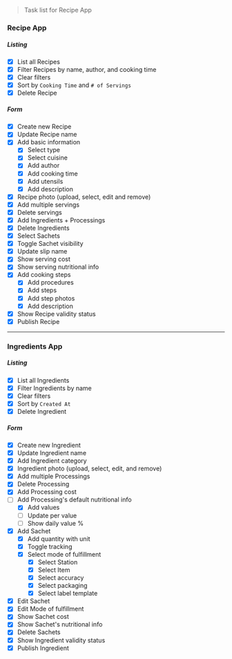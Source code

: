 > Task list for Recipe App

### Recipe App

##### Listing

-  [x] List all Recipes
-  [x] Filter Recipes by name, author, and cooking time
-  [x] Clear filters
-  [x] Sort by `Cooking Time` and `# of Servings`
-  [x] Delete Recipe

##### Form

-  [x] Create new Recipe
-  [x] Update Recipe name
-  [x] Add basic information
   -  [x] Select type
   -  [x] Select cuisine
   -  [x] Add author
   -  [x] Add cooking time
   -  [x] Add utensils
   -  [x] Add description
-  [x] Recipe photo (upload, select, edit and remove)
-  [x] Add multiple servings
-  [x] Delete servings
-  [x] Add Ingredients + Processings
-  [x] Delete Ingredients
-  [x] Select Sachets
-  [x] Toggle Sachet visibility
-  [x] Update slip name
-  [x] Show serving cost
-  [x] Show serving nutritional info
-  [x] Add cooking steps
   -  [x] Add procedures
   -  [x] Add steps
   -  [x] Add step photos
   -  [x] Add description
-  [x] Show Recipe validity status
-  [x] Publish Recipe

---

### Ingredients App

##### Listing

-  [x] List all Ingredients
-  [x] Filter Ingredients by name
-  [x] Clear filters
-  [x] Sort by `Created At`
-  [x] Delete Ingredient

##### Form

-  [x] Create new Ingredient
-  [x] Update Ingredient name
-  [x] Add Ingredient category
-  [x] Ingredient photo (upload, select, edit, and remove)
-  [x] Add multiple Processings
-  [x] Delete Processing
-  [x] Add Processing cost
-  [ ] Add Processing's default nutritional info
   -  [x] Add values
   -  [ ] Update per value
   -  [ ] Show daily value %
-  [x] Add Sachet
   -  [x] Add quantity with unit
   -  [x] Toggle tracking
   -  [x] Select mode of fulfillment
      -  [x] Select Station
      -  [x] Select Item
      -  [x] Select accuracy
      -  [x] Select packaging
      -  [x] Select label template
-  [x] Edit Sachet
-  [x] Edit Mode of fulfillment
-  [x] Show Sachet cost
-  [x] Show Sachet's nutritional info
-  [x] Delete Sachets
-  [x] Show Ingredient validity status
-  [x] Publish Ingredient
